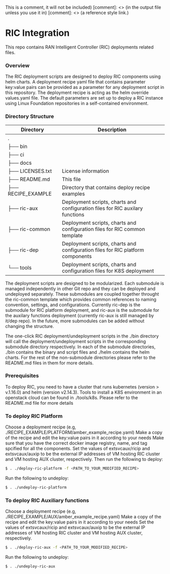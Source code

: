<!---

Copyright (c) 2019 AT&T Intellectual Property.

Licensed under the Creative Commons License, Attribution 4.0 Intl.
(the"Documentation License"); you may not use this documentation
except incompliance with the Documentation License. You may obtain
a copy of the Documentation License at 

    https://creativecommons.org/licenses/by/4.0/

Unless required by applicable law or agreed to in writing, 
documentation distributed under the Documentation License is
distributed on an "AS IS"BASIS, WITHOUT WARRANTIES OR CONDITIONS
OF ANY KIND, either express or implied. See the Documentation
License for the specific language governing permissions and
limitations under the Documentation License.

-->

This is a comment, it will not be included)
[comment]: <> (in  the output file unless you use it in)
[comment]: <> (a reference style link.)


# RIC Integration
  
This repo contains RAN Intelligent Controller (RIC) deployments related files.


### Overview

The RIC deployment scripts are designed to deploy RIC components using helm charts. A deployment recipe yaml file that
contains parameter key:value pairs can be provided as a parameter for any deployment script in this repository. The
deployment recipe is acting as the helm override values.yaml file. The default parameters are set up to deploy a 
RIC instance using Linux Foundation repositories in a self-contained environment. 


### Directory Structure
| Directory          | Description                                                                    |
|--------------------|--------------------------------------------------------------------------------|
| .                  |                                                                                |
| ├── bin            |                                                                                |
| ├── ci             |                                                                                |
| ├── docs           |                                                                                |
| ├── LICENSES.txt   | License information                                                            |
| ├── README.md      | This file                                                                      |
| ├── RECIPE_EXAMPLE | Directory that contains deploy recipe examples                                 |
| ├── ric-aux        | Deployment scripts, charts and configuration files for RIC auxilary functions  |
| ├── ric-common     | Deployment scripts, charts and configuration files for RIC common template     |
| ├── ric-dep        | Deployment scripts, charts and configuration files for RIC platform components |
| └── tools          | Deployment scripts, charts and configuration files for K8S deployment          |

The deployment scripts are designed to be modularized. Each submodule is managed independently in other Git repo and they can be deployed and undeployed separately. These submodules are coupled together throught the ric-common template which provides common references to naming convention, settings, and configurations. Currently ric-dep is the submodule for RIC platform deployment, and ric-aux is the submodule for the auxilary functions deployment (currently ric-aux is still managed by it/dep repo). In the future, more submodules can be added without changing the structure.

The one-click RIC deployment/undeployment scripts in the ./bin directory will call the deployment/undeployment scripts in the corresponding submodule directory respectively.
In each of the submodule directories, ./bin contains the binary and script files and ./helm contains the helm charts. For the rest of the non-submodule directories please refer to the README.md files in them for more details. 


### Prerequisites

To deploy RIC, you need to have a cluster that runs kubernetes (version > v.1.16.0) and helm (version v2.14.3).
Tools to install a K8S environment in an openstack cloud can be found in ./tools/k8s.
Please refer to the README.md file for more details 

### To deploy RIC Platform
Choose a deployment recipe (e.g, ./RECIPE_EXAMPLE/PLATFORM/amber_example_recipe.yaml)
Make a copy of the recipe and edit the key:value pairs in it according to your needs
Make sure that you have the correct docker image registry, name, and tag spcified for all the components.
Set the values of extsvcaux/ricip and extsvcaux/auxip to be the external IP addresses of VM hosting RIC cluster and VM hosting AUX cluster, respectively.
Then run the following to deploy:
```sh
$ . ./deploy-ric-platform -f <PATH_TO_YOUR_MODIFIED_RECIPE>
```
Run the following to undeploy:
```sh
$ . ./undeploy-ric-platform 
```

### To deploy RIC Auxiliary functions
Choose a deployment recipe (e.g, ./RECIPE_EXAMPLE/AUX/amber_example_recipe.yaml)
Make a copy of the recipe and edit the key:value pairs in it according to your needs
Set the values of extsvcaux/ricip and extsvcaux/auxip to be the external IP addresses of VM hosting RIC cluster and VM hosting AUX cluster, respectively.
```sh
$ . ./deploy-ric-aux -f <PATH_TO_YOUR_MODIFIED_RECIPE>
```
Run the following to undeploy:
```sh
$ . ./undeploy-ric-aux 
```
